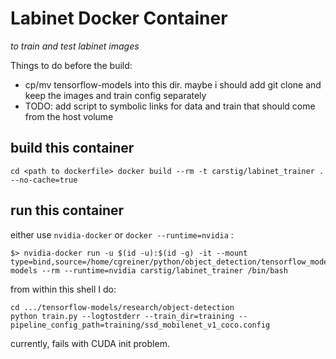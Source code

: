 # Labinet Docker Container

_to train and test labinet images_

Things to do before the build:
- cp/mv tensorflow-models into this dir. maybe i should add git clone and keep the images and train config separately
- TODO: add script to symbolic links for data and train that should come from the host volume

## build this container

`cd <path to dockerfile> docker build --rm -t carstig/labinet_trainer . --no-cache=true`

## run this container

either use `nvidia-docker` or `docker --runtime=nvidia` :

```
$> nvidia-docker run -u $(id -u):$(id -g) -it --mount type=bind,source=/home/cgreiner/python/object_detection/tensorflow_models,target=/home/docker/tensorflow-models --rm --runtime=nvidia carstig/labinet_trainer /bin/bash
``` 

from within this shell I do:
```
cd .../tensorflow-models/research/object-detection
python train.py --logtostderr --train_dir=training --pipeline_config_path=training/ssd_mobilenet_v1_coco.config
```

currently, fails with CUDA init problem. 


